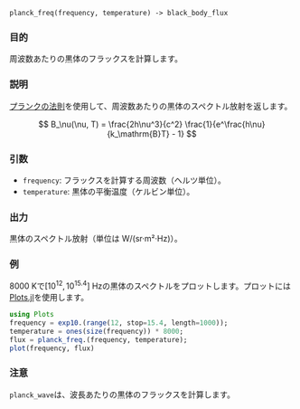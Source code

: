 ```
planck_freq(frequency, temperature) -> black_body_flux
```

### 目的

周波数あたりの黒体のフラックスを計算します。

### 説明

[プランクの法則](https://en.wikipedia.org/wiki/Planck%27s_law)を使用して、周波数あたりの黒体のスペクトル放射を返します。

$$
B_\nu(\nu, T) = \frac{2h\nu^3}{c^2} \frac{1}{e^\frac{h\nu}{k_\mathrm{B}T} - 1}
$$

### 引数

  * `frequency`: フラックスを計算する周波数（ヘルツ単位）。
  * `temperature`: 黒体の平衡温度（ケルビン単位）。

### 出力

黒体のスペクトル放射（単位は W/(sr·m²·Hz)）。

### 例

8000 Kで$[10^{12}, 10^{15.4}]$ Hzの黒体のスペクトルをプロットします。プロットには[Plots.jl](https://github.com/JuliaPlots/Plots.jl/)を使用します。

```julia
using Plots
frequency = exp10.(range(12, stop=15.4, length=1000));
temperature = ones(size(frequency)) * 8000;
flux = planck_freq.(frequency, temperature);
plot(frequency, flux)
```

### 注意

`planck_wave`は、波長あたりの黒体のフラックスを計算します。

